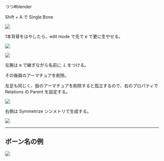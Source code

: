 つつ#blender 


Shift + A で Single Bone

![](image-kmyedcc8.png)

1本背骨をはやしたら、edit mode で先で e  で更に生やせる。

![](image-kmyedtgg.png)

![](image-kmyee33c.png)

左腕は e  で継ぎながら名前に .L をつける。

その後肩のアーマチュアを削除。

左足も同じく、股のアーマチュアを削除すると孤立するので、右のプロパティで Relations の Parent を設定する。

![](2021-04-01-13-49-17-kmyefi16.png)

右側は Symmetrize シンメトリで生成する。

![](image-kmyegv2t.png)

---

## ボーン名の例

![](image-kmyehwro.png)

